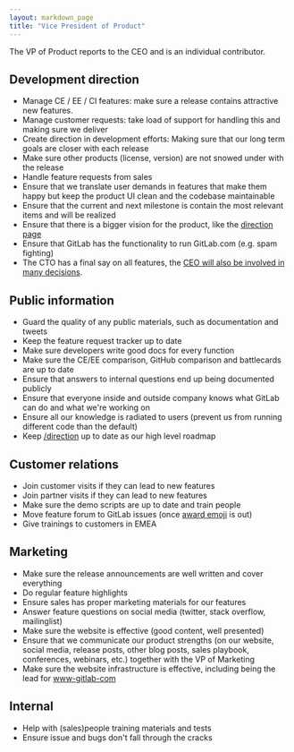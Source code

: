 ```yaml
---
layout: markdown_page
title: "Vice President of Product"
---
```


The VP of Product reports to the CEO and is an individual contributor.

## Development direction

- Manage CE / EE / CI features: make sure a release contains attractive new features.
- Manage customer requests: take load of support for handling this and making sure we deliver
- Create direction in development efforts: Making sure that our long term goals are closer with each release
- Make sure other products (license, version) are not snowed under with the release
- Handle feature requests from sales
- Ensure that we translate user demands in features that make them happy but keep the product UI clean and the codebase maintainable
- Ensure that the current and next milestone is contain the most relevant items and will be realized
- Ensure that there is a bigger vision for the product, like the [direction page](https://about.gitlab.com/direction/)
-  Ensure that GitLab has the functionality to run GitLab.com (e.g. spam fighting)
- The CTO has a final say on all features, the [CEO will also be involved in many decisions](http://www.bhorowitz.com/why_founders_fail_the_product_ceo_paradox).

## Public information

- Guard the quality of any public materials, such as documentation and tweets
- Keep the feature request tracker up to date
- Make sure developers write good docs for every function
- Make sure the CE/EE comparison, GitHub comparison and battlecards
are up to date
- Ensure that answers to internal questions end up being documented publicly
- Ensure that everyone inside and outside company knows what GitLab can do and what we're working on
- Ensure all our knowledge is radiated to users (prevent us from running different code than the default)
- Keep [/direction](/direction) up to date as our high level roadmap

## Customer relations

- Join customer visits if they can lead to new features
- Join partner visits if they can lead to new features
- Make sure the demo scripts are up to date and train people
- Move feature forum to GitLab issues (once [award emoji](https://dev.gitlab.org/gitlab/gitlabhq/issues/2388) is out)
- Give trainings to customers in EMEA

## Marketing

- Make sure the release announcements are well written and cover everything
- Do regular feature highlights
- Ensure sales has proper marketing materials for our features
- Answer feature questions on social media (twitter, stack overflow, mailinglist)
- Make sure the website is effective (good content, well presented)
- Ensure that we communicate our product strengths (on our website, social media, release posts, other blog posts, sales playbook,
conferences, webinars, etc.) together with the VP of Marketing
- Make sure the website infrastructure is effective, including being the lead for [www-gitlab-com](https://gitlab.com/gitlab-com/www-gitlab-com/)

## Internal

- Help with (sales)people training materials and tests
- Ensure issue and bugs don't fall through the cracks